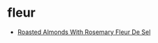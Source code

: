 # fleur

 * [Roasted Almonds With Rosemary Fleur De Sel](../../index/r/roasted-almonds-with-rosemary-fleur-de-sel-108939.json)
